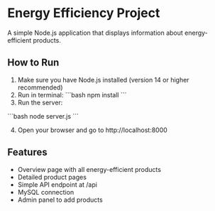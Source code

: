 # Energy Efficiency Project

A simple Node.js application that displays information about energy-efficient products.

## How to Run

1. Make sure you have Node.js installed (version 14 or higher recommended)
2. Run in terminal:
\`\`\`bash
   npm install
\`\`\`
3. Run the server:

\`\`\`bash
node server.js
\`\`\`

4. Open your browser and go to http://localhost:8000

## Features

- Overview page with all energy-efficient products
- Detailed product pages
- Simple API endpoint at /api
- MySQL connection
- Admin panel to add products
